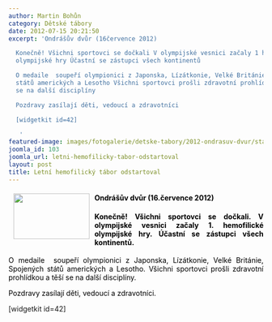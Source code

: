 ```yaml
---
author: Martin Bohůn
category: Dětské tábory
date: 2012-07-15 20:21:50
excerpt: 'Ondrášův dvůr (16července 2012)

  Konečně! Všichni sportovci se dočkali V olympijské vesnici začaly 1 hemofilické
  olympijské hry Účastní se zástupci všech kontinentů

  O medaile  soupeří olympionici z Japonska, Lízátkonie, Velké Británie, Spojených
  států amerických a Lesotho Všichni sportovci prošli zdravotní prohlídkou a těší
  se na další disciplíny

  Pozdravy zasílají děti, vedoucí a zdravotníci

  [widgetkit id=42]

   '
featured-image: images/fotogalerie/detske-tabory/2012-ondrasuv-dvur/start_2012/lht_start_6.jpg
joomla_id: 103
joomla_url: letni-hemofilicky-tabor-odstartoval
layout: post
title: Letní hemofilický tábor odstartoval
---
```


<h4 style="text-align: justify;">
 <img border="0" height="90" src="{{ site.baseurl }}/images/fotogalerie/detske-tabory/2012-ondrasuv-dvur/start_2012/lht_start_6.jpg" style="float: left; margin-left: 10px; margin-right: 10px;" width="150"/>
 <span style="color: #000000;">
  Ondrášův dvůr (16.července 2012)
 </span>
</h4>
<h4 style="text-align: justify;">
 <span style="color: #000000;">
  Konečně! Všichni sportovci se dočkali. V olympijské vesnici začaly 1. hemofilické olympijské hry. Účastní se zástupci všech kontinentů.
 </span>
</h4>
<p style="text-align: justify;">
 <span style="color: #000000;">
  O medaile  soupeří olympionici z Japonska, Lízátkonie, Velké Británie, Spojených států amerických a Lesotho. Všichni sportovci prošli zdravotní prohlídkou a těší se na další disciplíny.
 </span>
</p>
<p style="text-align: justify;">
 <span style="color: #000000;">
  Pozdravy zasílají děti, vedoucí a zdravotníci.
 </span>
</p>
<p>
 <span>
  [widgetkit id=42]
 </span>
</p>
<p>
</p>